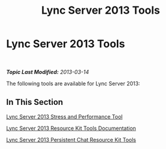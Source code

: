 ﻿---
title: Lync Server 2013 Tools
TOCTitle: '@NoTitle'
ms:assetid: 3abcfff8-bab6-4d28-81d2-8d6fb6ca83e4
ms:mtpsurl: https://technet.microsoft.com/en-us/library/Dn163598(v=OCS.15)
ms:contentKeyID: 52253957
ms.date: 07/23/2014
mtps_version: v=OCS.15
---

<div data-xmlns="http://www.w3.org/1999/xhtml">

<div class="topic" data-xmlns="http://www.w3.org/1999/xhtml" data-msxsl="urn:schemas-microsoft-com:xslt" data-cs="http://msdn.microsoft.com/en-us/">

<div data-asp="http://msdn2.microsoft.com/asp">

# Lync Server 2013 Tools

</div>

<div id="mainSection">

<div id="mainBody">

<span> </span>

_**Topic Last Modified:** 2013-03-14_

The following tools are available for Lync Server 2013:

<div>

## In This Section

[Lync Server 2013 Stress and Performance Tool](lync-server-2013-stress-and-performance-tool.md)

[Lync Server 2013 Resource Kit Tools Documentation](lync-server-2013-resource-kit-tools-documentation.md)

[Lync Server 2013 Persistent Chat Resource Kit Tools](lync-server-2013-persistent-chat-resource-kit-tools.md)

</div>

</div>

<span> </span>

</div>

</div>

</div>

